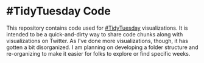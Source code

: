 # #TidyTuesday Code
This repository contains code used for [#TidyTuesday](https://github.com/rfordatascience/tidytuesday) visualizations. It is intended to be a quick-and-dirty way to share code chunks along with visualizations on Twitter. As I've done more visualizations, though, it has gotten a bit disorganized. I am planning on developing a folder structure and re-organizing to make it easier for folks to explore or find specific weeks.
